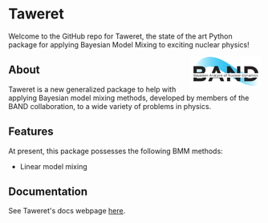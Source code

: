 # Taweret
Welcome to the GitHub repo for Taweret, the state of the art Python package for applying Bayesian Model Mixing to exciting nuclear physics! 

<img align="right" width="140" src="./logos/band_logo.png">

## About
Taweret is a new generalized package to help with applying Bayesian model mixing methods, developed by members of the BAND collaboration, to a wide variety of problems in physics. 

## Features
At present, this package possesses the following BMM methods:
- Linear model mixing 

## Documentation
See Taweret's docs webpage [here](https://danosu.github.io/Taweret/index.html).
